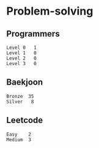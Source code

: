 # Problem-solving 

## Programmers
```
Level 0	  1
Level 1   0
Level 2   0
Level 3   0
```


## Baekjoon
```
Bronze	35
Silver   8
```

## Leetcode
```
Easy    2
Medium  3
```
